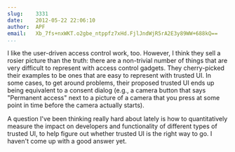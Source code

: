 ```yaml
---
slug:    3331
date:    2012-05-22 22:06:10
author:  APF
email:   Xb_7fs+nxWKT.o2gbe_ntppfz7xHd.FjlJndWjR5rA2E3y89WW+688kQ==
...
```


I like the user-driven access control work, too.  However, I think
they sell a rosier picture than the truth: there are a non-trivial
number of things that are very difficult to represent with access
control gadgets. They cherry-picked their examples to be ones that are
easy to represent with trusted UI.  In some cases, to get around
problems, their proposed trusted UI ends up being equivalent to a
consent dialog (e.g., a camera button that says "Permanent access"
next to a picture of a camera that you press at some point in time
before the camera actually starts).

A question I've been thinking really hard about lately is how to
quantitatively measure the impact on developers and functionality of
different types of trusted UI, to help figure out whether trusted UI
is the right way to go.  I haven't come up with a good answer yet.
